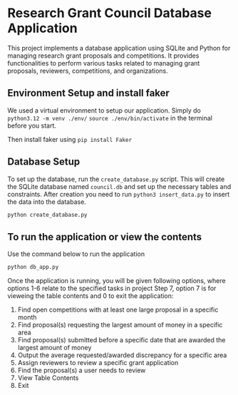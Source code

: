 # Research Grant Council Database Application

This project implements a database application using SQLite and Python for managing research grant proposals and competitions. It provides functionalities to perform various tasks related to managing grant proposals, reviewers, competitions, and organizations.

## Environment Setup and install faker

We used a virtual environment to setup our application. Simply do `python3.12 -m venv ./env/`
`source ./env/bin/activate` in the terminal before you start.

Then install faker using `pip install Faker`

## Database Setup

To set up the database, run the `create_database.py` script. This will create the SQLite database named `council.db` and set up the necessary tables and constraints. After creation you need to run `python3 insert_data.py` to insert the data into the database.

```bash
python create_database.py
```

## To run the application or view the contents

Use the command below to run the application

```bash
python db_app.py
```
Once the application is running, you will be given following options, where options 1-6 relate to the specified tasks in project Step 7, option 7 is for vieweing the table contents and 0 to exit the application:

1. Find open competitions with at least one large proposal in a specific month
2. Find proposal(s) requesting the largest amount of money in a specific area
3. Find proposal(s) submitted before a specific date that are awarded the largest amount of money
4. Output the average requested/awarded discrepancy for a specific area
5. Assign reviewers to review a specific grant application
6. Find the proposal(s) a user needs to review
7. View Table Contents
0. Exit
